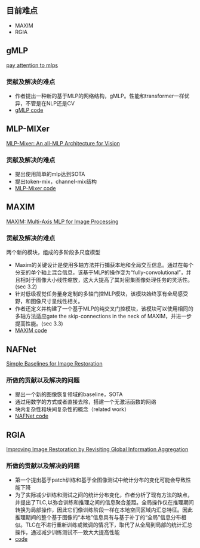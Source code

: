 ## 目前难点
+ MAXIM
+ RGIA

## gMLP
[pay attention to mlps](http://arxiv.org/abs/2105.08050)
### 贡献及解决的难点
+ 作者提出一种新的基于MLP的网络结构，gMLP。性能和transformer一样优异，不管是在NLP还是CV
+ [gMLP code](gMLP/introduction.ipynb)
## MLP-MIXer
[MLP-Mixer: An all-MLP Architecture for Vision](http://arxiv.org/abs/2105.01601)
### 贡献及解决的难点
+ 提出使用简单的mlp达到SOTA
+ 提出token-mix，channel-mix结构
+ [MLP-Mixer code](MLP_Mixer/introduction.ipynb)

## MAXIM
[MAXIM: Multi-Axis MLP for Image Processing](https://arxiv.org/pdf/2201.02973v2.pdf)
### 贡献及解决的难点
两个新的模块，组成的多阶段多尺度模型
+ Maxim的关键设计是使用多轴方法并行捕获本地和全局交互信息。通过在每个分支的单个轴上混合信息，该基于MLP的操作变为“fully-convolutional”，并且相对于图像大小线性缩放，这大大提高了其对密集图像处理任务的灵活性。(sec 3.2)
+ 针对低级视觉任务量身定制的多轴门控MLP模块，该模块始终享有全局感受野，和图像尺寸呈线性相关。
+ 作者还定义并构建了一个基于MLP的纯交叉门控模块，该模块可以使用相同的多轴方法适应gate the skip-connections in the neck of MAXIM，并进一步提高性能。(sec 3.3)
+ [MAXIM code](MAXIM/introduction.ipynb)

## NAFNet
[Simple Baselines for Image Restoration](http://arxiv.org/abs/2204.04676)
### 所做的贡献以及解决的问题
+ 提出一个新的图像恢复领域的baseline，SOTA
+ 通过用数学的方式或者直接去除，搭建一个无激活函数的网络
+ 块内复杂性和块间复杂性的概念（related work）
+ [NAFNet code](NAFNet/introduction.ipynb)

## RGIA
[Improving Image Restoration by Revisiting Global Information Aggregation](http://arxiv.org/abs/2112.04491)
### 所做的贡献以及解决的问题
+ 第一个提出基于patch训练和基于全图像测试中统计分布的变化可能会导致性能下降
+ 为了实际减少训练和测试之间的统计分布变化，作者分析了现有方法的缺点，并提出了TLC,以弥合训练和推理之间的信息聚合差距。全局操作仅在推理期间转换为局部操作，因此它们像训练阶段一样在本地空间区域内汇总特征。因此推理期间的整个基于图像的“本地”信息具有与基于补丁的“全局”信息分布相似。TLC在不进行重新训练或微调的情况下，取代了从全局到局部的统计汇总操作，通过减少训练测试不一致大大提高性能
+ [code](RGIA/introduction.ipynb)